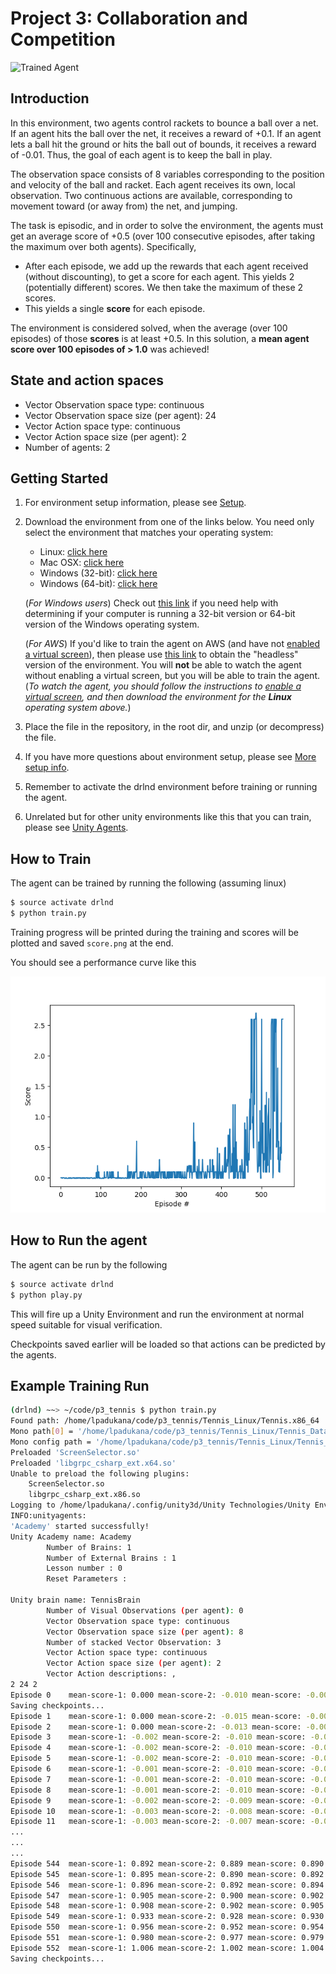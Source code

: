 [//]: # (Image References)

[image1]: https://user-images.githubusercontent.com/10624937/42135623-e770e354-7d12-11e8-998d-29fc74429ca2.gif "Trained Agent"
[image2]: https://user-images.githubusercontent.com/10624937/42135622-e55fb586-7d12-11e8-8a54-3c31da15a90a.gif "Soccer"

# Project 3: Collaboration and Competition

![Trained Agent][image1]

## Introduction

In this environment, two agents control rackets to bounce a ball over a net. If an agent hits the ball over the net, it receives a reward of +0.1.  If an agent lets a ball hit the ground or hits the ball out of bounds, it receives a reward of -0.01.  Thus, the goal of each agent is to keep the ball in play.

The observation space consists of 8 variables corresponding to the position and velocity of the ball and racket. Each agent receives its own, local observation.  Two continuous actions are available, corresponding to movement toward (or away from) the net, and jumping.

The task is episodic, and in order to solve the environment, the agents must get an average score of +0.5 (over 100 consecutive episodes, after taking the maximum over both agents). Specifically,

- After each episode, we add up the rewards that each agent received (without discounting), to get a score for each agent. This yields 2 (potentially different) scores. We then take the maximum of these 2 scores.
- This yields a single **score** for each episode.

The environment is considered solved, when the average (over 100 episodes) of those **scores** is at least +0.5. In this solution, a **mean agent score over 100 episodes of > 1.0** was achieved!

## State and action spaces

- Vector Observation space type: continuous
- Vector Observation space size (per agent): 24
- Vector Action space type: continuous
- Vector Action space size (per agent): 2
- Number of agents: 2

## Getting Started

1. For environment setup information, please see [Setup](https://github.com/udacity/deep-reinforcement-learning#dependencies).

2. Download the environment from one of the links below.  You need only select the environment that matches your operating system:
    - Linux: [click here](https://s3-us-west-1.amazonaws.com/udacity-drlnd/P3/Tennis/Tennis_Linux.zip)
    - Mac OSX: [click here](https://s3-us-west-1.amazonaws.com/udacity-drlnd/P3/Tennis/Tennis.app.zip)
    - Windows (32-bit): [click here](https://s3-us-west-1.amazonaws.com/udacity-drlnd/P3/Tennis/Tennis_Windows_x86.zip)
    - Windows (64-bit): [click here](https://s3-us-west-1.amazonaws.com/udacity-drlnd/P3/Tennis/Tennis_Windows_x86_64.zip)

    (_For Windows users_) Check out [this link](https://support.microsoft.com/en-us/help/827218/how-to-determine-whether-a-computer-is-running-a-32-bit-version-or-64) if you need help with determining if your computer is running a 32-bit version or 64-bit version of the Windows operating system.

    (_For AWS_) If you'd like to train the agent on AWS (and have not [enabled a virtual screen](https://github.com/Unity-Technologies/ml-agents/blob/master/docs/Training-on-Amazon-Web-Service.md)), then please use [this link](https://s3-us-west-1.amazonaws.com/udacity-drlnd/P3/Tennis/Tennis_Linux_NoVis.zip) to obtain the "headless" version of the environment.  You will **not** be able to watch the agent without enabling a virtual screen, but you will be able to train the agent.  (_To watch the agent, you should follow the instructions to [enable a virtual screen](https://github.com/Unity-Technologies/ml-agents/blob/master/docs/Training-on-Amazon-Web-Service.md), and then download the environment for the **Linux** operating system above._)

3. Place the file in the repository, in the root dir, and unzip (or decompress) the file.

4. If you have more questions about environment setup, please see [More setup info](https://github.com/udacity/deep-reinforcement-learning/tree/master/p3_collab-compet#getting-started).

5. Remember to activate the drlnd environment before training or running the agent.

6. Unrelated but for other unity environments like this that you can train, please see [Unity Agents](https://github.com/Unity-Technologies/ml-agents/blob/master/docs/Learning-Environment-Examples.md#tennis).

## How to Train

The agent can be trained by running the following (assuming linux)

```sh
$ source activate drlnd
$ python train.py
```

Training progress will be printed during the training and scores will be plotted and saved `score.png` at the end.

You should see a performance curve like this

![](./score.png)


## How to Run the agent

The agent can be run by the following

```sh
$ source activate drlnd
$ python play.py
```

This will fire up a Unity Environment and run the environment at normal speed suitable for visual verification.

Checkpoints saved earlier will be loaded so that actions can be predicted by the agents.

## Example Training Run

```sh
(drlnd) ~~> ~/code/p3_tennis $ python train.py
Found path: /home/lpadukana/code/p3_tennis/Tennis_Linux/Tennis.x86_64
Mono path[0] = '/home/lpadukana/code/p3_tennis/Tennis_Linux/Tennis_Data/Managed'
Mono config path = '/home/lpadukana/code/p3_tennis/Tennis_Linux/Tennis_Data/MonoBleedingEdge/etc'
Preloaded 'ScreenSelector.so'
Preloaded 'libgrpc_csharp_ext.x64.so'
Unable to preload the following plugins:
	ScreenSelector.so
	libgrpc_csharp_ext.x86.so
Logging to /home/lpadukana/.config/unity3d/Unity Technologies/Unity Environment/Player.log
INFO:unityagents:
'Academy' started successfully!
Unity Academy name: Academy
        Number of Brains: 1
        Number of External Brains : 1
        Lesson number : 0
        Reset Parameters :

Unity brain name: TennisBrain
        Number of Visual Observations (per agent): 0
        Vector Observation space type: continuous
        Vector Observation space size (per agent): 8
        Number of stacked Vector Observation: 3
        Vector Action space type: continuous
        Vector Action space size (per agent): 2
        Vector Action descriptions: ,
2 24 2
Episode 0	 mean-score-1: 0.000 mean-score-2: -0.010 mean-score: -0.005
Saving checkpoints...
Episode 1	 mean-score-1: 0.000 mean-score-2: -0.015 mean-score: -0.007
Episode 2	 mean-score-1: 0.000 mean-score-2: -0.013 mean-score: -0.007
Episode 3	 mean-score-1: -0.002 mean-score-2: -0.010 mean-score: -0.006
Episode 4	 mean-score-1: -0.002 mean-score-2: -0.010 mean-score: -0.006
Episode 5	 mean-score-1: -0.002 mean-score-2: -0.010 mean-score: -0.006
Episode 6	 mean-score-1: -0.001 mean-score-2: -0.010 mean-score: -0.006
Episode 7	 mean-score-1: -0.001 mean-score-2: -0.010 mean-score: -0.006
Episode 8	 mean-score-1: -0.001 mean-score-2: -0.010 mean-score: -0.006
Episode 9	 mean-score-1: -0.002 mean-score-2: -0.009 mean-score: -0.005
Episode 10	 mean-score-1: -0.003 mean-score-2: -0.008 mean-score: -0.005
Episode 11	 mean-score-1: -0.003 mean-score-2: -0.007 mean-score: -0.005
...
...
...
Episode 544	 mean-score-1: 0.892 mean-score-2: 0.889 mean-score: 0.890
Episode 545	 mean-score-1: 0.895 mean-score-2: 0.890 mean-score: 0.892
Episode 546	 mean-score-1: 0.896 mean-score-2: 0.892 mean-score: 0.894
Episode 547	 mean-score-1: 0.905 mean-score-2: 0.900 mean-score: 0.902
Episode 548	 mean-score-1: 0.908 mean-score-2: 0.902 mean-score: 0.905
Episode 549	 mean-score-1: 0.933 mean-score-2: 0.928 mean-score: 0.930
Episode 550	 mean-score-1: 0.956 mean-score-2: 0.952 mean-score: 0.954
Episode 551	 mean-score-1: 0.980 mean-score-2: 0.977 mean-score: 0.979
Episode 552	 mean-score-1: 1.006 mean-score-2: 1.002 mean-score: 1.004
Saving checkpoints...
```

